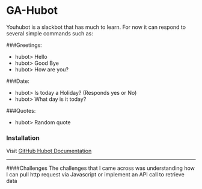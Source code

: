 # GA-Hubot
Youhubot is a slackbot that has much to learn.
For now it can respond to several simple commands such as:

###Greetings:
- hubot> Hello
- hubot> Good Bye
- hubot> How are you?

###Date:
- hubot> Is today a Holiday? (Responds yes or No)
- hubot> What day is it today?

###Quotes:
- hubot> Random quote


### Installation

Visit [GitHub Hubot Documentation](https://hubot.github.com/docs/)

---------------

####Challenges
The challenges that I came across was understanding how I can pull http request via Javascript or implement an API call to retrieve data
